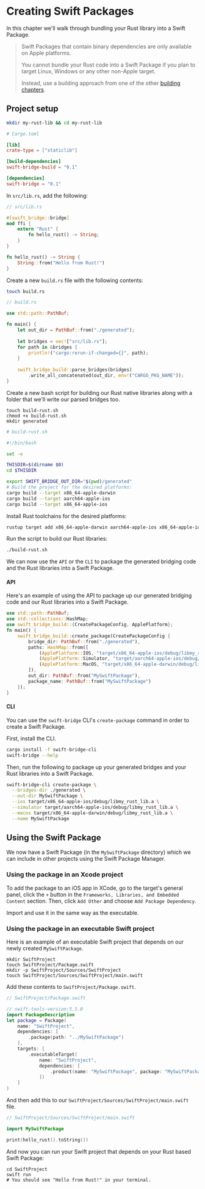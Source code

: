 # Creating Swift Packages

In this chapter we'll walk through bundling your Rust library into a Swift Package.

> Swift Packages that contain binary dependencies are only available on Apple platforms. 
>
> You cannot bundle your Rust code into a Swift Package if you plan to target Linux,
> Windows or any other non-Apple target.
>
> Instead, use a building approach from one of the other [building chapters](../README.md).

## Project setup

```bash
mkdir my-rust-lib && cd my-rust-lib
```

```toml
# Cargo.toml

[lib]
crate-type = ["staticlib"]

[build-dependencies]
swift-bridge-build = "0.1"

[dependencies]
swift-bridge = "0.1"
```

In `src/lib.rs`, add the following:

```rust
// src/lib.rs

#[swift_bridge::bridge]
mod ffi {
    extern "Rust" {
        fn hello_rust() -> String;
    }
}

fn hello_rust() -> String {
    String::from("Hello from Rust!")
}
```

Create a new `build.rs` file with the following contents:

```sh
touch build.rs
```

```rust
// build.rs

use std::path::PathBuf;

fn main() {
    let out_dir = PathBuf::from("./generated");
    
    let bridges = vec!["src/lib.rs"];
    for path in &bridges {
        println!("cargo:rerun-if-changed={}", path);
    }
    
    swift_bridge_build::parse_bridges(bridges)
        .write_all_concatenated(out_dir, env!("CARGO_PKG_NAME"));
}
```

Create a new bash script for building our Rust native libraries along with a folder
that we'll write our parsed bridges too.

```
touch build-rust.sh
chmod +x build-rust.sh
mkdir generated
```

```bash
# build-rust.sh

#!/bin/bash

set -e

THISDIR=$(dirname $0)
cd $THISDIR

export SWIFT_BRIDGE_OUT_DIR="$(pwd)/generated"
# Build the project for the desired platforms:
cargo build --target x86_64-apple-darwin
cargo build --target aarch64-apple-ios
cargo build --target x86_64-apple-ios
```

Install Rust toolchains for the desired platforms:

```bash
rustup target add x86_64-apple-darwin aarch64-apple-ios x86_64-apple-ios
```

Run the script to build our Rust libraries:

```sh
./build-rust.sh
```

We can now use the `API` or the `CLI` to package the generated bridging code and the Rust libraries into a Swift Package.

#### API

Here's an example of using the API to package up our generated bridging code and our Rust libraries into a Swift Package.

```rust
use std::path::PathBuf;
use std::collections::HashMap;
use swift_bridge_build::{CreatePackageConfig, ApplePlatform};
fn main() {
    swift_bridge_build::create_package(CreatePackageConfig {
        bridge_dir: PathBuf::from("./generated"),
        paths: HashMap::from([
            (ApplePlatform::IOS, "target/x86_64-apple-ios/debug/libmy_rust_lib.a".into()),
            (ApplePlatform::Simulator, "target/aarch64-apple-ios/debug/libmy_rust_lib.a".into()),
            (ApplePlatform::MacOS, "target/x86_64-apple-darwin/debug/libmy_rust_lib.a".into()),
        ]),
        out_dir: PathBuf::from("MySwiftPackage"),
        package_name: PathBuf::from("MySwiftPackage")
    });
}
```

#### CLI

You can use the `swift-bridge` CLI's `create-package` command in order to create a Swift Package.

First, install the CLI.

```bash
cargo install -f swift-bridge-cli
swift-bridge --help
```

Then, run the following to package up your generated bridges and your Rust libraries into a Swift Package.

```bash
swift-bridge-cli create-package \
  --bridges-dir ./generated \
  --out-dir MySwiftPackage \
  --ios target/x86_64-apple-ios/debug/libmy_rust_lib.a \
  --simulator target/aarch64-apple-ios/debug/libmy_rust_lib.a \
  --macos target/x86_64-apple-darwin/debug/libmy_rust_lib.a \
  --name MySwiftPackage
```

## Using the Swift Package

We now have a Swift Package (in the `MySwiftPackage` directory) which we can include in other projects using the Swift Package Manager.

### Using the package in an Xcode project

To add the package to an iOS app in XCode, go to the target's general panel, click the `+` button in the `Frameworks, Libraries, and Embedded Content` section. Then, click `Add Other` and choose `Add Package Dependency`.

Import and use it in the same way as the executable.

### Using the package in an executable Swift project

Here is an example of an executable Swift project that depends on our newly created `MySwiftPackage`.

```
mkdir SwiftProject
touch SwiftProject/Package.swift
mkdir -p SwiftProject/Sources/SwiftProject
touch SwiftProject/Sources/SwiftProject/main.swift
```

Add these contents to `SwiftProject/Package.swift`.

```swift
// SwiftProject/Package.swift

// swift-tools-version:5.5.0
import PackageDescription
let package = Package(
    name: "SwiftProject",
    dependencies: [
        .package(path: "../MySwiftPackage")
    ],
    targets: [
        .executableTarget(
            name: "SwiftProject",
            dependencies: [
                .product(name: "MySwiftPackage", package: "MySwiftPackage")
            ])
    ]
)
```

And then add this to our `SwiftProject/Sources/SwiftProject/main.swift` file.

```swift
// SwiftProject/Sources/SwiftProject/main.swift

import MySwiftPackage

print(hello_rust().toString())
```

And now you can run your Swift project that depends on your Rust based Swift Package:

```
cd SwiftProject
swift run
# You should see "Hello from Rust!" in your terminal.
```


